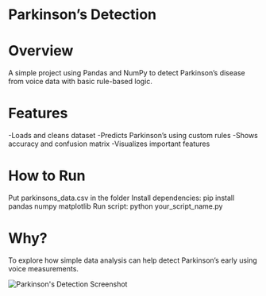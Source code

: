 # Parkinson’s Detection

# Overview
A simple project using Pandas and NumPy to detect Parkinson’s disease from voice data with basic rule-based logic.

# Features
-Loads and cleans dataset
-Predicts Parkinson’s using custom rules
-Shows accuracy and confusion matrix
-Visualizes important features

# How to Run
Put parkinsons_data.csv in the folder
Install dependencies: pip install pandas numpy matplotlib
Run script: python your_script_name.py

# Why?
To explore how simple data analysis can help detect Parkinson’s early using voice measurements.

![Parkinson's Detection Screenshot](screenshot.png)
